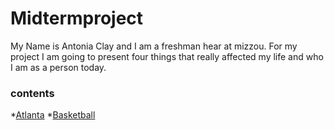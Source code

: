 # Midtermproject


My Name is Antonia Clay and I am a freshman hear at mizzou. For my project I am going to present four things that really affected my life and who I am as a person today.


### contents
*[Atlanta](./Atlanta.md)
*[Basketball](./Basketball.md)
 
 

